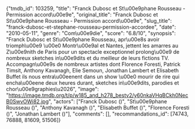 {"tmdb_id": 103259, "title": "Franck Dubosc et St\u00e9phane Rousseau - Permission accord\u00e9e", "original_title": "Franck Dubosc et St\u00e9phane Rousseau - Permission accord\u00e9e", "slug_title": "franck-dubosc-et-stephane-rousseau-permission-accordee", "date": "2010-05-11", "genre": "Com\u00e9die", "score": "6.8/10", "synopsis": "Franck Dubosc et St\u00e9phane Rousseau, apr\u00e8s avoir triomph\u00e9 \u00e0 Montr\u00e9al et Nantes, jettent les amarres au Z\u00e9nith de Paris pour un spectacle exceptionnel prolong\u00e9 de nombreux sketches in\u00e9dits et du meilleur de leurs fictions TV. Accompagn\u00e9s de nombreux artistes dont Florence Foresti, Patrick Timsit, Anthony Kavanagh, Elie Semoun, Jonathan Lambert et Elisabeth Buffet ils nous entra\u00eenent dans un show \u00e0 mourir de rire qui encha\u00eene deux heures durant, sketches in\u00e9dits, parodies et chor\u00e9graphies\u2026", "image": "https://image.tmdb.org/t/p/w185_and_h278_bestv2/y60nkaVHqBCkh0NecB0SwvOWi82.jpg", "actors": ["Franck Dubosc ()", "St\u00e9phane Rousseau ()", "Anthony Kavanagh ()", "Elisabeth Buffet ()", "Florence Foresti ()", "Jonathan Lambert ()"], "comments": [], "recommandations_id": [74743, 76888, 81609, 51506]}